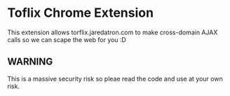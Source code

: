 # Toflix Chrome Extension


This extension allows torflix.jaredatron.com to make cross-domain AJAX calls so we can scape the web for you :D


## WARNING

This is a massive security risk so pleae read the code and use at your own risk.
